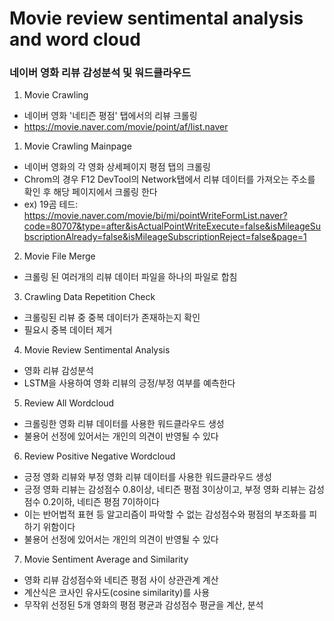 # Movie review sentimental analysis and word cloud

### 네이버 영화 리뷰 감성분석 및 워드클라우드

1. Movie Crawling
* 네이버 영화 '네티즌 평점' 탭에서의 리뷰 크롤링
* https://movie.naver.com/movie/point/af/list.naver

1. Movie Crawling Mainpage
* 네이버 영화의 각 영화 상세페이지 평점 탭의 크롤링
* Chrom의 경우 F12 DevTool의 Network탭에서 리뷰 데이터를 가져오는 주소를 확인 후 해당 페이지에서 크롤링 한다
* ex) 19곰 테드: https://movie.naver.com/movie/bi/mi/pointWriteFormList.naver?code=80707&type=after&isActualPointWriteExecute=false&isMileageSubscriptionAlready=false&isMileageSubscriptionReject=false&page=1

2. Movie File Merge
* 크롤링 된 여러개의 리뷰 데이터 파일을 하나의 파일로 합침

3. Crawling Data Repetition Check
* 크롤링된 리뷰 중 중복 데이터가 존재하는지 확인
* 필요시 중복 데이터 제거

4. Movie Review Sentimental Analysis
* 영화 리뷰 감성분석
* LSTM을 사용하여 영화 리뷰의 긍정/부정 여부를 예측한다

5. Review All Wordcloud
* 크롤링한 영화 리뷰 데이터를 사용한 워드클라우드 생성
* 불용어 선정에 있어서는 개인의 의견이 반영될 수 있다

6. Review Positive Negative Wordcloud
* 긍정 영화 리뷰와 부정 영화 리뷰 데이터를 사용한 워드클라우드 생성
* 긍정 영화 리뷰는 감성점수 0.8이상, 네티즌 평점 3이상이고, 부정 영화 리뷰는 감성점수 0.2이하, 네티즌 평점 7이하이다
* 이는 반어법적 표현 등 알고리즘이 파악할 수 없는 감성점수와 평점의 부조화를 피하기 위함이다
* 불용어 선정에 있어서는 개인의 의견이 반영될 수 있다

7. Movie Sentiment Average and Similarity
* 영화 리뷰 감성점수와 네티즌 평점 사이 상관관계 계산
* 계산식은 코사인 유사도(cosine similarity)를 사용
* 무작위 선정된 5개 영화의 평점 평균과 감성점수 평균을 계산, 분석
